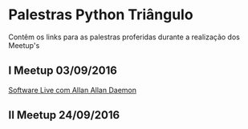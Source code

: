# Palestras Python Triângulo
Contêm os links para as palestras proferidas durante a realização dos Meetup's



## I Meetup 03/09/2016

[Software Live com Allan Allan Daemon](http://slides.com/allandaemon/freesoftware#/)



## II Meetup 24/09/2016

